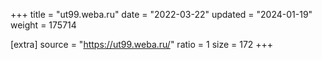 +++
title = "ut99.weba.ru"
date = "2022-03-22"
updated = "2024-01-19"
weight = 175714

[extra]
source = "https://ut99.weba.ru/"
ratio = 1
size = 172
+++
